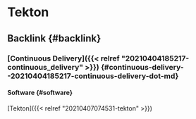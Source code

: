 # Tekton


## Backlink {#backlink}


### [Continuous Delivery]({{< relref "20210404185217-continuous_delivery" >}}) {#continuous-delivery--20210404185217-continuous-delivery-dot-md}


#### Software {#software}

[Tekton]({{< relref "20210407074531-tekton" >}})
